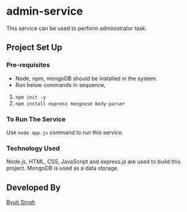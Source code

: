 # admin-service
This service can be used to perform administrator task.

## Project Set Up

### Pre-requisites
- Node, npm, mongoDB should be installed in the system.
- Run below commands in sequence,
1. `npm init -y`
2. `npm install express mongoose body-parser`

### To Run The Service
Use `node app.js` command to run this service.

### Technology Used
Node.js, HTML, CSS, JavaScript and express.js are used to build this project. MongoDB is used as a data storage.

## Developed By
[Byuti Singh](https://github.com/Byuti-singh)
